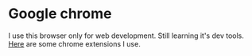 # Google chrome
I use this browser only for web development. Still learning it's dev tools. [Here](https://github.com/learn-anything/chrome-extensions) are some chrome extensions I use.
